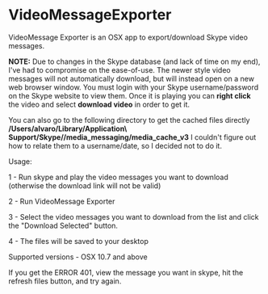VideoMessageExporter
====================

VideoMessage Exporter is an OSX app to export/download Skype video messages.

**NOTE:** Due to changes in the Skype database (and lack of time on my end), I've had to compromise on the ease-of-use. The newer style video messages will not automatically download, but will instead open on a new web browser window. You must login with your Skype username/password on the Skype website to view them. Once it is playing you can **right click** the video and select **download video** in order to get it.

You can also go to the following directory to get the cached files directly **/Users/alvaro/Library/Application\ Support/Skype/<skype username>/media_messaging/media_cache_v3**
I couldn't figure out how to relate them to a username/date, so I decided not to do it.

Usage:

1 - Run skype and play the video messages you want to download (otherwise the download link will not be valid)

2 - Run VideoMessage Exporter

3 - Select the video messages you want to download from the list and click the "Download Selected" button.

4 - The files will be saved to your desktop


Supported versions - OSX 10.7 and above


If you get the ERROR 401, view the message you want in skype, hit the refresh files button, and try again.
